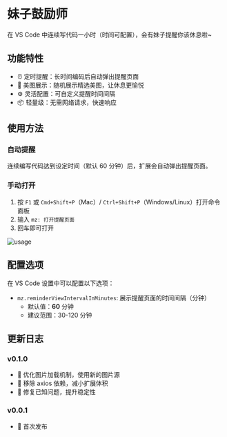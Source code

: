 # 妹子鼓励师

在 VS Code 中连续写代码一小时（时间可配置），会有妹子提醒你该休息啦~

## 功能特性

- ⏰ 定时提醒：长时间编码后自动弹出提醒页面
- 🎨 美图展示：随机展示精选美图，让休息更愉悦
- ⚙️ 灵活配置：可自定义提醒时间间隔
- 📦 轻量级：无需网络请求，快速响应

## 使用方法

### 自动提醒

连续编写代码达到设定时间（默认 60 分钟）后，扩展会自动弹出提醒页面。

### 手动打开

1. 按 `F1` 或 `Cmd+Shift+P`（Mac）/ `Ctrl+Shift+P`（Windows/Linux）打开命令面板
2. 输入 `mz: 打开提醒页面`
3. 回车即可打开

![usage](images/usage.png)

## 配置选项

在 VS Code 设置中可以配置以下选项：

- `mz.reminderViewIntervalInMinutes`: 展示提醒页面的时间间隔（分钟）
  - 默认值：**60** 分钟
  - 建议范围：30-120 分钟

## 更新日志

### v0.1.0

- 🎉 优化图片加载机制，使用新的图片源
- 🚀 移除 axios 依赖，减小扩展体积
- 🐛 修复已知问题，提升稳定性

### v0.0.1

- 🎊 首次发布
